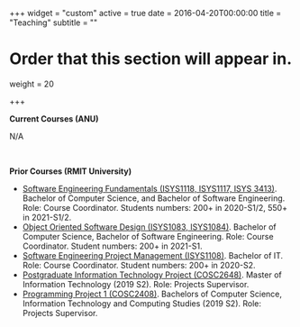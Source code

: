 +++
widget = "custom"
active = true
date = 2016-04-20T00:00:00
title = "Teaching"
subtitle = ""

# Order that this section will appear in.
weight = 20

+++



**Current Courses (ANU)**

N/A





<br />


**Prior Courses (RMIT University)**

- [Software Engineering Fundamentals (ISYS1118, ISYS1117, ISYS 3413)](http://www1.rmit.edu.au/courses/004309). Bachelor of Computer Science, and Bachelor of Software Engineering. Role: Course Coordinator. Students numbers: 200+ in 2020-S1/2, 550+ in 2021-S1/2.
- [Object Oriented Software Design (ISYS1083, ISYS1084)](v). Bachelor of Computer Science, Bachelor of Software Engineering. Role: Course Coordinator. Student numbers: 200+ in 2021-S1.
- [Software Engineering Project Management (ISYS1108)](http://www1.rmit.edu.au/courses/004245). Bachelor of IT. Role: Course Coordinator. Student numbers: 200+ in 2020-S2.
- [Postgraduate Information Technology Project (COSC2648)](http://www1.rmit.edu.au/courses/050441). Master of Information Technology (2019 S2). Role: Projects Supervisor.
- [Programming Project 1 (COSC2408)](http://www1.rmit.edu.au/courses/039985). Bachelors of Computer Science, Information Technology and Computing Studies (2019 S2). Role: Projects Supervisor.

